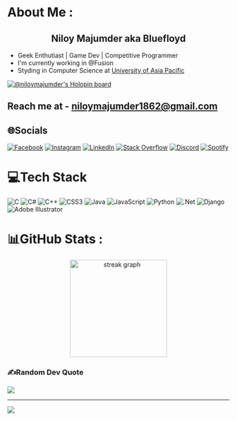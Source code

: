 # About Me :

<h2 align="center">Niloy Majumder aka Bluefloyd</h2>

- Geek Enthutiast | Game Dev | Competitive Programmer
- I'm currently working in @Fusion
- Styding in Computer Science at [University of Asia Pacific](https://www.uap-bd.edu/)

[![@niloymajumder's Holopin board](https://holopin.io/api/user/board?user=niloymajumder)](https://holopin.io/@niloymajumder)


## Reach me at - niloymajumder1862@gmail.com

## 🌐Socials
[![Facebook](https://img.shields.io/badge/Facebook-%231877F2.svg?logo=Facebook&logoColor=white)](https://facebook.com/niloy.does.nothing) [![Instagram](https://img.shields.io/badge/Instagram-%23E4405F.svg?logo=Instagram&logoColor=white)](https://instagram.com/niloymajumder_) [![LinkedIn](https://img.shields.io/badge/LinkedIn-%230077B5.svg?logo=linkedin&logoColor=white)](https://linkedin.com/in/niloymajumder) [![Stack Overflow](https://img.shields.io/badge/-Stackoverflow-FE7A16?logo=stack-overflow&logoColor=white)](https://stackoverflow.com/users/20199503/niloy-majumder) [![Discord](https://img.shields.io/badge/Discord-%237289DA.svg?logo=discord&logoColor=white)](https://discordapp.com/users/783238818991177758) [![Spotify](https://img.shields.io/badge/Spotify-1ED760?style=for-the-badge&logo=spotify&logoColor=white)](https://open.spotify.com/user/j267yb4ggu527y1ocgrmq4k8u?si=23806257a4a24f84)

# 💻Tech Stack
![C](https://img.shields.io/badge/c-%2300599C.svg?style=flat&logo=c&logoColor=white) ![C#](https://img.shields.io/badge/c%23-%23239120.svg?style=flat&logo=c-sharp&logoColor=white) ![C++](https://img.shields.io/badge/c++-%2300599C.svg?style=flat&logo=c%2B%2B&logoColor=white) ![CSS3](https://img.shields.io/badge/css3-%231572B6.svg?style=flat&logo=css3&logoColor=white) ![Java](https://img.shields.io/badge/java-%23ED8B00.svg?style=flat&logo=java&logoColor=white) ![JavaScript](https://img.shields.io/badge/javascript-%23323330.svg?style=flat&logo=javascript&logoColor=%23F7DF1E) ![Python](https://img.shields.io/badge/python-3670A0?style=flat&logo=python&logoColor=ffdd54) ![.Net](https://img.shields.io/badge/.NET-5C2D91?style=flat&logo=.net&logoColor=white) ![Django](https://img.shields.io/badge/django-%23092E20.svg?style=flat&logo=django&logoColor=white) ![Adobe Illustrator](https://img.shields.io/badge/adobeillustrator-%23FF9A00.svg?style=flat&logo=adobeillustrator&logoColor=white)

# 📊GitHub Stats :
<div align="center">
  <img src="https://streak-stats.demolab.com?user=maurodesouza&locale=en&mode=daily&theme=dark&hide_border=false&border_radius=5&order=3" height="220" alt="streak graph"  />
</div>

### ✍️Random Dev Quote
![](https://quotes-github-readme.vercel.app/api?type=horizontal&theme=tokyonight)

---
[![](https://visitcount.itsvg.in/api?id=niloymajumder&icon=2&color=0)](https://visitcount.itsvg.in)
